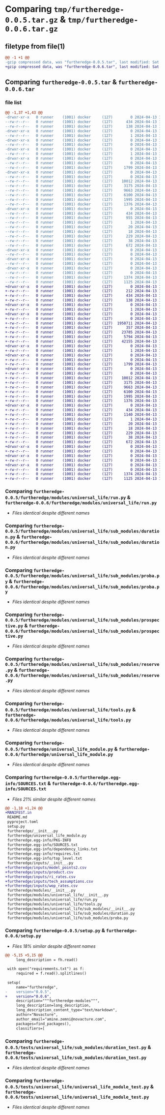# Comparing `tmp/furtheredge-0.0.5.tar.gz` & `tmp/furtheredge-0.0.6.tar.gz`

## filetype from file(1)

```diff
@@ -1 +1 @@
-gzip compressed data, was "furtheredge-0.0.5.tar", last modified: Sat Apr 13 14:55:27 2024, max compression
+gzip compressed data, was "furtheredge-0.0.6.tar", last modified: Sat Apr 13 15:11:54 2024, max compression
```

## Comparing `furtheredge-0.0.5.tar` & `furtheredge-0.0.6.tar`

### file list

```diff
@@ -1,37 +1,43 @@
-drwxr-xr-x   0 runner    (1001) docker     (127)        0 2024-04-13 14:55:27.050337 furtheredge-0.0.5/
--rw-r--r--   0 runner    (1001) docker     (127)      434 2024-04-13 14:55:27.046337 furtheredge-0.0.5/PKG-INFO
--rw-r--r--   0 runner    (1001) docker     (127)      138 2024-04-13 14:55:12.000000 furtheredge-0.0.5/README.md
-drwxr-xr-x   0 runner    (1001) docker     (127)        0 2024-04-13 14:55:27.046337 furtheredge-0.0.5/furtheredge/
--rw-r--r--   0 runner    (1001) docker     (127)        1 2024-04-13 14:55:12.000000 furtheredge-0.0.5/furtheredge/__init__.py
-drwxr-xr-x   0 runner    (1001) docker     (127)        0 2024-04-13 14:55:27.046337 furtheredge-0.0.5/furtheredge/inputs/
--rw-r--r--   0 runner    (1001) docker     (127)        0 2024-04-13 14:55:12.000000 furtheredge-0.0.5/furtheredge/inputs/__init__.py
-drwxr-xr-x   0 runner    (1001) docker     (127)        0 2024-04-13 14:55:27.046337 furtheredge-0.0.5/furtheredge/modules/
--rw-r--r--   0 runner    (1001) docker     (127)        1 2024-04-13 14:55:12.000000 furtheredge-0.0.5/furtheredge/modules/__init__.py
-drwxr-xr-x   0 runner    (1001) docker     (127)        0 2024-04-13 14:55:27.046337 furtheredge-0.0.5/furtheredge/modules/universal_life/
--rw-r--r--   0 runner    (1001) docker     (127)        0 2024-04-13 14:55:12.000000 furtheredge-0.0.5/furtheredge/modules/universal_life/__init__.py
--rw-r--r--   0 runner    (1001) docker     (127)     1799 2024-04-13 14:55:12.000000 furtheredge-0.0.5/furtheredge/modules/universal_life/run.py
-drwxr-xr-x   0 runner    (1001) docker     (127)        0 2024-04-13 14:55:27.046337 furtheredge-0.0.5/furtheredge/modules/universal_life/sub_modules/
--rw-r--r--   0 runner    (1001) docker     (127)        0 2024-04-13 14:55:12.000000 furtheredge-0.0.5/furtheredge/modules/universal_life/sub_modules/__init__.py
--rw-r--r--   0 runner    (1001) docker     (127)    10012 2024-04-13 14:55:12.000000 furtheredge-0.0.5/furtheredge/modules/universal_life/sub_modules/duration.py
--rw-r--r--   0 runner    (1001) docker     (127)     3175 2024-04-13 14:55:12.000000 furtheredge-0.0.5/furtheredge/modules/universal_life/sub_modules/proba.py
--rw-r--r--   0 runner    (1001) docker     (127)     9663 2024-04-13 14:55:12.000000 furtheredge-0.0.5/furtheredge/modules/universal_life/sub_modules/prospective.py
--rw-r--r--   0 runner    (1001) docker     (127)     6100 2024-04-13 14:55:12.000000 furtheredge-0.0.5/furtheredge/modules/universal_life/sub_modules/reserve.py
--rw-r--r--   0 runner    (1001) docker     (127)     1995 2024-04-13 14:55:12.000000 furtheredge-0.0.5/furtheredge/modules/universal_life/tools.py
--rw-r--r--   0 runner    (1001) docker     (127)     1376 2024-04-13 14:55:13.000000 furtheredge-0.0.5/furtheredge/universal_life_module.py
-drwxr-xr-x   0 runner    (1001) docker     (127)        0 2024-04-13 14:55:27.046337 furtheredge-0.0.5/furtheredge.egg-info/
--rw-r--r--   0 runner    (1001) docker     (127)      434 2024-04-13 14:55:27.000000 furtheredge-0.0.5/furtheredge.egg-info/PKG-INFO
--rw-r--r--   0 runner    (1001) docker     (127)      955 2024-04-13 14:55:27.000000 furtheredge-0.0.5/furtheredge.egg-info/SOURCES.txt
--rw-r--r--   0 runner    (1001) docker     (127)        1 2024-04-13 14:55:27.000000 furtheredge-0.0.5/furtheredge.egg-info/dependency_links.txt
--rw-r--r--   0 runner    (1001) docker     (127)       20 2024-04-13 14:55:27.000000 furtheredge-0.0.5/furtheredge.egg-info/requires.txt
--rw-r--r--   0 runner    (1001) docker     (127)       18 2024-04-13 14:55:27.000000 furtheredge-0.0.5/furtheredge.egg-info/top_level.txt
--rw-r--r--   0 runner    (1001) docker     (127)      229 2024-04-13 14:55:13.000000 furtheredge-0.0.5/pyproject.toml
--rw-r--r--   0 runner    (1001) docker     (127)       38 2024-04-13 14:55:27.050337 furtheredge-0.0.5/setup.cfg
--rw-r--r--   0 runner    (1001) docker     (127)      672 2024-04-13 14:55:13.000000 furtheredge-0.0.5/setup.py
-drwxr-xr-x   0 runner    (1001) docker     (127)        0 2024-04-13 14:55:27.046337 furtheredge-0.0.5/tests/
--rw-r--r--   0 runner    (1001) docker     (127)        0 2024-04-13 14:55:13.000000 furtheredge-0.0.5/tests/__init__.py
-drwxr-xr-x   0 runner    (1001) docker     (127)        0 2024-04-13 14:55:27.046337 furtheredge-0.0.5/tests/universal_life/
--rw-r--r--   0 runner    (1001) docker     (127)        0 2024-04-13 14:55:13.000000 furtheredge-0.0.5/tests/universal_life/__init__.py
-drwxr-xr-x   0 runner    (1001) docker     (127)        0 2024-04-13 14:55:27.046337 furtheredge-0.0.5/tests/universal_life/sub_modules/
--rw-r--r--   0 runner    (1001) docker     (127)        0 2024-04-13 14:55:13.000000 furtheredge-0.0.5/tests/universal_life/sub_modules/__init__.py
--rw-r--r--   0 runner    (1001) docker     (127)     1374 2024-04-13 14:55:13.000000 furtheredge-0.0.5/tests/universal_life/sub_modules/duration_test.py
--rw-r--r--   0 runner    (1001) docker     (127)     1125 2024-04-13 14:55:13.000000 furtheredge-0.0.5/tests/universal_life/universal_life_module_test.py
+drwxr-xr-x   0 runner    (1001) docker     (127)        0 2024-04-13 15:11:54.275167 furtheredge-0.0.6/
+-rw-r--r--   0 runner    (1001) docker     (127)      212 2024-04-13 15:11:41.000000 furtheredge-0.0.6/MANIFEST.in
+-rw-r--r--   0 runner    (1001) docker     (127)      434 2024-04-13 15:11:54.275167 furtheredge-0.0.6/PKG-INFO
+-rw-r--r--   0 runner    (1001) docker     (127)      138 2024-04-13 15:11:41.000000 furtheredge-0.0.6/README.md
+drwxr-xr-x   0 runner    (1001) docker     (127)        0 2024-04-13 15:11:54.267167 furtheredge-0.0.6/furtheredge/
+-rw-r--r--   0 runner    (1001) docker     (127)        1 2024-04-13 15:11:41.000000 furtheredge-0.0.6/furtheredge/__init__.py
+drwxr-xr-x   0 runner    (1001) docker     (127)        0 2024-04-13 15:11:54.271167 furtheredge-0.0.6/furtheredge/inputs/
+-rw-r--r--   0 runner    (1001) docker     (127)        0 2024-04-13 15:11:41.000000 furtheredge-0.0.6/furtheredge/inputs/__init__.py
+-rw-r--r--   0 runner    (1001) docker     (127)  1958711 2024-04-13 15:11:41.000000 furtheredge-0.0.6/furtheredge/inputs/model_points2.csv
+-rw-r--r--   0 runner    (1001) docker     (127)      357 2024-04-13 15:11:41.000000 furtheredge-0.0.6/furtheredge/inputs/product.csv
+-rw-r--r--   0 runner    (1001) docker     (127)    23785 2024-04-13 15:11:41.000000 furtheredge-0.0.6/furtheredge/inputs/ri_rates.csv
+-rw-r--r--   0 runner    (1001) docker     (127)     5794 2024-04-13 15:11:41.000000 furtheredge-0.0.6/furtheredge/inputs/tech_assumptions.csv
+-rw-r--r--   0 runner    (1001) docker     (127)    42155 2024-04-13 15:11:41.000000 furtheredge-0.0.6/furtheredge/inputs/wop_rates.csv
+drwxr-xr-x   0 runner    (1001) docker     (127)        0 2024-04-13 15:11:54.271167 furtheredge-0.0.6/furtheredge/modules/
+-rw-r--r--   0 runner    (1001) docker     (127)        1 2024-04-13 15:11:41.000000 furtheredge-0.0.6/furtheredge/modules/__init__.py
+drwxr-xr-x   0 runner    (1001) docker     (127)        0 2024-04-13 15:11:54.271167 furtheredge-0.0.6/furtheredge/modules/universal_life/
+-rw-r--r--   0 runner    (1001) docker     (127)        0 2024-04-13 15:11:41.000000 furtheredge-0.0.6/furtheredge/modules/universal_life/__init__.py
+-rw-r--r--   0 runner    (1001) docker     (127)     1799 2024-04-13 15:11:41.000000 furtheredge-0.0.6/furtheredge/modules/universal_life/run.py
+drwxr-xr-x   0 runner    (1001) docker     (127)        0 2024-04-13 15:11:54.271167 furtheredge-0.0.6/furtheredge/modules/universal_life/sub_modules/
+-rw-r--r--   0 runner    (1001) docker     (127)        0 2024-04-13 15:11:41.000000 furtheredge-0.0.6/furtheredge/modules/universal_life/sub_modules/__init__.py
+-rw-r--r--   0 runner    (1001) docker     (127)    10012 2024-04-13 15:11:41.000000 furtheredge-0.0.6/furtheredge/modules/universal_life/sub_modules/duration.py
+-rw-r--r--   0 runner    (1001) docker     (127)     3175 2024-04-13 15:11:41.000000 furtheredge-0.0.6/furtheredge/modules/universal_life/sub_modules/proba.py
+-rw-r--r--   0 runner    (1001) docker     (127)     9663 2024-04-13 15:11:41.000000 furtheredge-0.0.6/furtheredge/modules/universal_life/sub_modules/prospective.py
+-rw-r--r--   0 runner    (1001) docker     (127)     6100 2024-04-13 15:11:41.000000 furtheredge-0.0.6/furtheredge/modules/universal_life/sub_modules/reserve.py
+-rw-r--r--   0 runner    (1001) docker     (127)     1995 2024-04-13 15:11:41.000000 furtheredge-0.0.6/furtheredge/modules/universal_life/tools.py
+-rw-r--r--   0 runner    (1001) docker     (127)     1376 2024-04-13 15:11:41.000000 furtheredge-0.0.6/furtheredge/universal_life_module.py
+drwxr-xr-x   0 runner    (1001) docker     (127)        0 2024-04-13 15:11:54.275167 furtheredge-0.0.6/furtheredge.egg-info/
+-rw-r--r--   0 runner    (1001) docker     (127)      434 2024-04-13 15:11:54.000000 furtheredge-0.0.6/furtheredge.egg-info/PKG-INFO
+-rw-r--r--   0 runner    (1001) docker     (127)     1140 2024-04-13 15:11:54.000000 furtheredge-0.0.6/furtheredge.egg-info/SOURCES.txt
+-rw-r--r--   0 runner    (1001) docker     (127)        1 2024-04-13 15:11:54.000000 furtheredge-0.0.6/furtheredge.egg-info/dependency_links.txt
+-rw-r--r--   0 runner    (1001) docker     (127)       20 2024-04-13 15:11:54.000000 furtheredge-0.0.6/furtheredge.egg-info/requires.txt
+-rw-r--r--   0 runner    (1001) docker     (127)       18 2024-04-13 15:11:54.000000 furtheredge-0.0.6/furtheredge.egg-info/top_level.txt
+-rw-r--r--   0 runner    (1001) docker     (127)      229 2024-04-13 15:11:41.000000 furtheredge-0.0.6/pyproject.toml
+-rw-r--r--   0 runner    (1001) docker     (127)       38 2024-04-13 15:11:54.275167 furtheredge-0.0.6/setup.cfg
+-rw-r--r--   0 runner    (1001) docker     (127)      672 2024-04-13 15:11:41.000000 furtheredge-0.0.6/setup.py
+drwxr-xr-x   0 runner    (1001) docker     (127)        0 2024-04-13 15:11:54.271167 furtheredge-0.0.6/tests/
+-rw-r--r--   0 runner    (1001) docker     (127)        0 2024-04-13 15:11:41.000000 furtheredge-0.0.6/tests/__init__.py
+drwxr-xr-x   0 runner    (1001) docker     (127)        0 2024-04-13 15:11:54.271167 furtheredge-0.0.6/tests/universal_life/
+-rw-r--r--   0 runner    (1001) docker     (127)        0 2024-04-13 15:11:41.000000 furtheredge-0.0.6/tests/universal_life/__init__.py
+drwxr-xr-x   0 runner    (1001) docker     (127)        0 2024-04-13 15:11:54.275167 furtheredge-0.0.6/tests/universal_life/sub_modules/
+-rw-r--r--   0 runner    (1001) docker     (127)        0 2024-04-13 15:11:41.000000 furtheredge-0.0.6/tests/universal_life/sub_modules/__init__.py
+-rw-r--r--   0 runner    (1001) docker     (127)     1374 2024-04-13 15:11:41.000000 furtheredge-0.0.6/tests/universal_life/sub_modules/duration_test.py
+-rw-r--r--   0 runner    (1001) docker     (127)     1125 2024-04-13 15:11:41.000000 furtheredge-0.0.6/tests/universal_life/universal_life_module_test.py
```

### Comparing `furtheredge-0.0.5/furtheredge/modules/universal_life/run.py` & `furtheredge-0.0.6/furtheredge/modules/universal_life/run.py`

 * *Files identical despite different names*

### Comparing `furtheredge-0.0.5/furtheredge/modules/universal_life/sub_modules/duration.py` & `furtheredge-0.0.6/furtheredge/modules/universal_life/sub_modules/duration.py`

 * *Files identical despite different names*

### Comparing `furtheredge-0.0.5/furtheredge/modules/universal_life/sub_modules/proba.py` & `furtheredge-0.0.6/furtheredge/modules/universal_life/sub_modules/proba.py`

 * *Files identical despite different names*

### Comparing `furtheredge-0.0.5/furtheredge/modules/universal_life/sub_modules/prospective.py` & `furtheredge-0.0.6/furtheredge/modules/universal_life/sub_modules/prospective.py`

 * *Files identical despite different names*

### Comparing `furtheredge-0.0.5/furtheredge/modules/universal_life/sub_modules/reserve.py` & `furtheredge-0.0.6/furtheredge/modules/universal_life/sub_modules/reserve.py`

 * *Files identical despite different names*

### Comparing `furtheredge-0.0.5/furtheredge/modules/universal_life/tools.py` & `furtheredge-0.0.6/furtheredge/modules/universal_life/tools.py`

 * *Files identical despite different names*

### Comparing `furtheredge-0.0.5/furtheredge/universal_life_module.py` & `furtheredge-0.0.6/furtheredge/universal_life_module.py`

 * *Files identical despite different names*

### Comparing `furtheredge-0.0.5/furtheredge.egg-info/SOURCES.txt` & `furtheredge-0.0.6/furtheredge.egg-info/SOURCES.txt`

 * *Files 21% similar despite different names*

```diff
@@ -1,18 +1,24 @@
+MANIFEST.in
 README.md
 pyproject.toml
 setup.py
 furtheredge/__init__.py
 furtheredge/universal_life_module.py
 furtheredge.egg-info/PKG-INFO
 furtheredge.egg-info/SOURCES.txt
 furtheredge.egg-info/dependency_links.txt
 furtheredge.egg-info/requires.txt
 furtheredge.egg-info/top_level.txt
 furtheredge/inputs/__init__.py
+furtheredge/inputs/model_points2.csv
+furtheredge/inputs/product.csv
+furtheredge/inputs/ri_rates.csv
+furtheredge/inputs/tech_assumptions.csv
+furtheredge/inputs/wop_rates.csv
 furtheredge/modules/__init__.py
 furtheredge/modules/universal_life/__init__.py
 furtheredge/modules/universal_life/run.py
 furtheredge/modules/universal_life/tools.py
 furtheredge/modules/universal_life/sub_modules/__init__.py
 furtheredge/modules/universal_life/sub_modules/duration.py
 furtheredge/modules/universal_life/sub_modules/proba.py
```

### Comparing `furtheredge-0.0.5/setup.py` & `furtheredge-0.0.6/setup.py`

 * *Files 18% similar despite different names*

```diff
@@ -5,15 +5,15 @@
     long_description = fh.read()
 
 with open("requirements.txt") as f:
     required = f.read().splitlines()
 
 setup(
     name="furtheredge",
-    version="0.0.5",
+    version="0.0.6",
     description="""furtheredge-modules""",
     long_description=long_description,
     long_description_content_type="text/markdown",
     author="Novacture",
     author_email="amine.zemni@novacture.com",
     packages=find_packages(),
     classifiers=[
```

### Comparing `furtheredge-0.0.5/tests/universal_life/sub_modules/duration_test.py` & `furtheredge-0.0.6/tests/universal_life/sub_modules/duration_test.py`

 * *Files identical despite different names*

### Comparing `furtheredge-0.0.5/tests/universal_life/universal_life_module_test.py` & `furtheredge-0.0.6/tests/universal_life/universal_life_module_test.py`

 * *Files identical despite different names*

